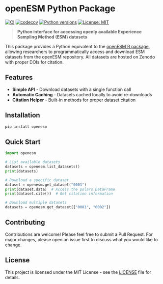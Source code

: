 # openESM Python Package

[![CI](https://github.com/bsiepe/openesm-py/workflows/CI/badge.svg)](https://github.com/bsiepe/openesm-py/actions/workflows/ci.yml)
[![codecov](https://codecov.io/gh/bsiepe/openesm-py/branch/main/graph/badge.svg)](https://codecov.io/gh/bsiepe/openesm-py)
[![Python versions](https://img.shields.io/pypi/pyversions/openesm.svg)](https://pypi.org/project/openesm/)
[![License: MIT](https://img.shields.io/badge/License-MIT-yellow.svg)](https://opensource.org/licenses/MIT)

> **Python interface for accessing openly available Experience Sampling Method (ESM) datasets**

This package provides a Python equivalent to the [openESM R package](https://github.com/bsiepe/openesm), allowing researchers to programmatically access and download ESM datasets from the openESM repository. All datasets are hosted on Zenodo with proper DOIs for citation.

## Features

- **Simple API** - Download datasets with a single function call
- **Automatic Caching** - Datasets cached locally to avoid re-downloads
- **Citation Helper** - Built-in methods for proper dataset citation


## Installation

```bash
pip install openesm
```

## Quick Start

```python
import openesm

# List available datasets
datasets = openesm.list_datasets()
print(datasets)

# Download a specific dataset
dataset = openesm.get_dataset("0001")
print(dataset.data)  # Access the polars DataFrame
print(dataset.cite())  # Get citation information

# Download multiple datasets
datasets = openesm.get_dataset(["0001", "0002"])
```

## Contributing

Contributions are welcome! Please feel free to submit a Pull Request. For major changes, please open an issue first to discuss what you would like to change.

## License

This project is licensed under the MIT License - see the [LICENSE](LICENSE) file for details.
